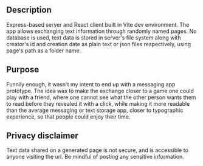 ## Description

Express-based server and React client built in Vite dev environment. The app allows exchanging text information through randomly named pages. No database is used, text data is stored in server's file system along with creator's id and creation date as plain text or json files respectively, using page's path as a folder name.

## Purpose

Funnily enough, it wasn't my intent to end up with a messaging app prototype. The idea was to make the exchange closer to a game one could play with a friend, where one cannot see what the other person wants them to read before they revealed it with a click, while making it more readable than the average messaging or text storage app, closer to typographic experience, so that people could enjoy their time.

## Privacy disclaimer

Text data shared on a generated page is not secure, and is accessible to anyone visiting the url. Be mindful of posting any sensitive information.
